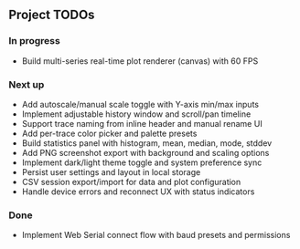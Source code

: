 ## Project TODOs

### In progress
- Build multi-series real-time plot renderer (canvas) with 60 FPS

### Next up
- Add autoscale/manual scale toggle with Y-axis min/max inputs
- Implement adjustable history window and scroll/pan timeline
- Support trace naming from inline header and manual rename UI
- Add per-trace color picker and palette presets
- Build statistics panel with histogram, mean, median, mode, stddev
- Add PNG screenshot export with background and scaling options
- Implement dark/light theme toggle and system preference sync
- Persist user settings and layout in local storage
- CSV session export/import for data and plot configuration
- Handle device errors and reconnect UX with status indicators

### Done
- Implement Web Serial connect flow with baud presets and permissions
